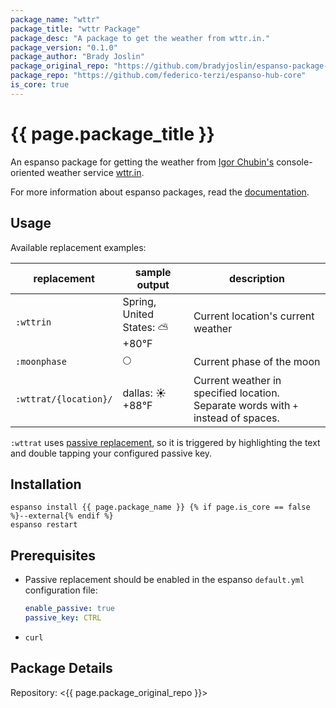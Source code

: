 ```yaml
---
package_name: "wttr"
package_title: "wttr Package"
package_desc: "A package to get the weather from wttr.in."
package_version: "0.1.0"
package_author: "Brady Joslin"
package_original_repo: "https://github.com/bradyjoslin/espanso-package-wttr"
package_repo: "https://github.com/federico-terzi/espanso-hub-core"
is_core: true
---
```

# {{ page.package_title }}

An espanso package for getting the weather from [Igor Chubin's](https://github.com/chubin) console-oriented weather service [wttr.in](https://wttr.in).

For more information about espanso packages, read the [documentation](https://espanso.org/docs/).

## Usage

Available replacement examples:

| replacement           | sample output                    | description                           |
| --------------------- | -------------------------------- | ------------------------------------- |
| `:wttrin`             | Spring, United States: ⛅️ +80°F | Current location's current weather    |
| `:moonphase`          | 🌕                               | Current phase of the moon             |
| `:wttrat/{location}/` | dallas: ☀️ +88°F                 | Current weather in specified location.  Separate words with `+` instead of spaces. |

`:wttrat` uses [passive replacement](https://espanso.org/docs/passive-mode/), so it is triggered by highlighting the text and double tapping your configured passive key.

## Installation

```
espanso install {{ page.package_name }} {% if page.is_core == false %}--external{% endif %}
espanso restart
```

## Prerequisites

* Passive replacement should be enabled in the espanso `default.yml` configuration file:

    ```yaml
    enable_passive: true
    passive_key: CTRL
    ```

* `curl`

## Package Details

Repository: <{{ page.package_original_repo }}>
